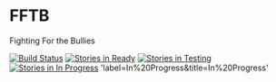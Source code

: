 # FFTB
Fighting For the Bullies

[![Build Status](https://travis-ci.org/matuck/FFTB.svg?branch=master)](https://travis-ci.org/matuck/FFTB)
[![Stories in Ready](https://badge.waffle.io/matuck/FFTB.svg?label=ready&title=Ready)](http://waffle.io/matuck/FFTB)
[![Stories in Testing](https://badge.waffle.io/matuck/FFTB.svg?label=testing&title=Testing)](http://waffle.io/matuck/FFTB)
[![Stories in In Progress](https://badge.waffle.io/matuck/FFTB.svg?label=In%20Progress&title=In%20Progress)](http://waffle.io/matuck/FFTB)
'label=In%20Progress&title=In%20Progress'
